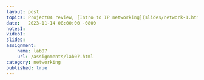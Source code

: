 ```yaml
---
layout: post
topics: Project04 review, [Intro to IP networking](slides/network-1.html)
date:   2023-11-14 08:00:00 -0800
notes1: 
video1: 
slides: 
assignment:
    name: lab07
    url: /assignments/lab07.html
category: networking
published: true
---
```

